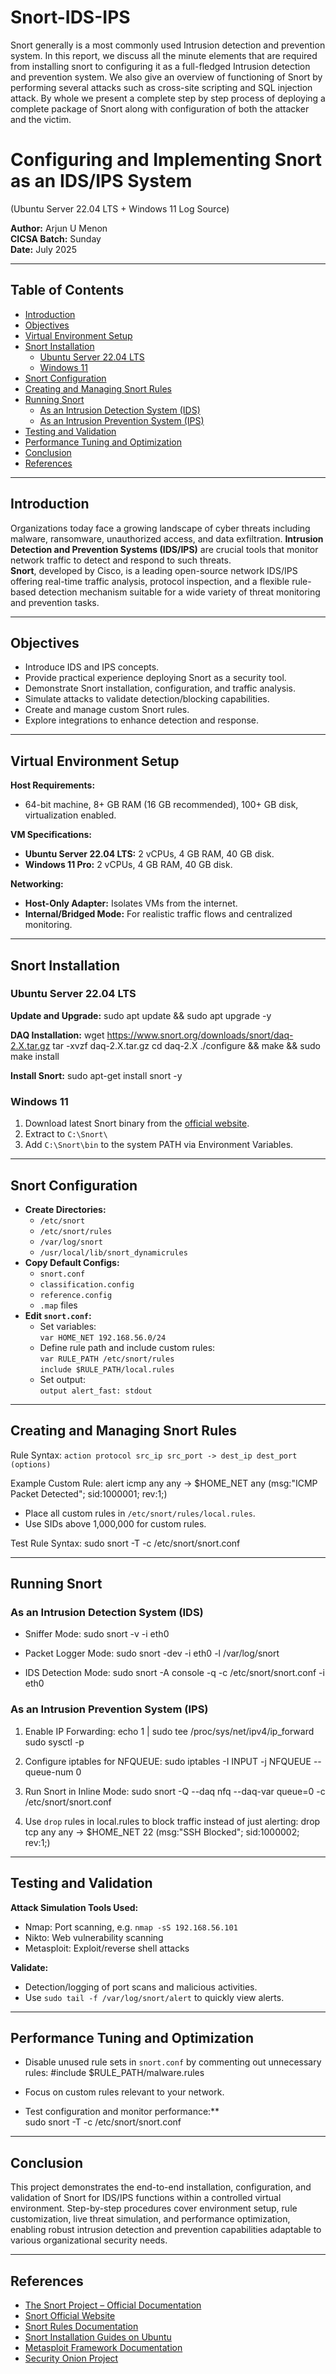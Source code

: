 # Snort-IDS-IPS
Snort generally is a most commonly used Intrusion detection and prevention system. In this report, we discuss all the minute elements that are required from installing snort to configuring it as a full-fledged Intrusion detection and prevention system. We also give an overview of functioning of Snort by performing several attacks such as cross-site scripting and SQL injection attack. By whole we present a complete step by step process of deploying a complete package of Snort along with configuration of both the attacker and the victim. 

# Configuring and Implementing Snort as an IDS/IPS System  
(Ubuntu Server 22.04 LTS + Windows 11 Log Source)

**Author:** Arjun U Menon  
**CICSA Batch:** Sunday  
**Date:** July 2025

---

## Table of Contents

- [Introduction](#introduction)
- [Objectives](#objectives)
- [Virtual Environment Setup](#virtual-environment-setup)
- [Snort Installation](#snort-installation)
  - [Ubuntu Server 22.04 LTS](#ubuntu-server-2204-lts)
  - [Windows 11](#windows-11)
- [Snort Configuration](#snort-configuration)
- [Creating and Managing Snort Rules](#creating-and-managing-snort-rules)
- [Running Snort](#running-snort)
  - [As an Intrusion Detection System (IDS)](#as-an-intrusion-detection-system-ids)
  - [As an Intrusion Prevention System (IPS)](#as-an-intrusion-prevention-system-ips)
- [Testing and Validation](#testing-and-validation)
- [Performance Tuning and Optimization](#performance-tuning-and-optimization)
- [Conclusion](#conclusion)
- [References](#references)

---

## Introduction

Organizations today face a growing landscape of cyber threats including malware, ransomware, unauthorized access, and data exfiltration. **Intrusion Detection and Prevention Systems (IDS/IPS)** are crucial tools that monitor network traffic to detect and respond to such threats.  
**Snort**, developed by Cisco, is a leading open-source network IDS/IPS offering real-time traffic analysis, protocol inspection, and a flexible rule-based detection mechanism suitable for a wide variety of threat monitoring and prevention tasks.

---

## Objectives

- Introduce IDS and IPS concepts.
- Provide practical experience deploying Snort as a security tool.
- Demonstrate Snort installation, configuration, and traffic analysis.
- Simulate attacks to validate detection/blocking capabilities.
- Create and manage custom Snort rules.
- Explore integrations to enhance detection and response.

---

## Virtual Environment Setup

**Host Requirements:**
- 64-bit machine, 8+ GB RAM (16 GB recommended), 100+ GB disk, virtualization enabled.

**VM Specifications:**
- **Ubuntu Server 22.04 LTS:** 2 vCPUs, 4 GB RAM, 40 GB disk.
- **Windows 11 Pro:** 2 vCPUs, 4 GB RAM, 40 GB disk.

**Networking:**
- **Host-Only Adapter:** Isolates VMs from the internet.
- **Internal/Bridged Mode:** For realistic traffic flows and centralized monitoring.

---

## Snort Installation

### Ubuntu Server 22.04 LTS

**Update and Upgrade:**
sudo apt update && sudo apt upgrade -y

**DAQ Installation:**
wget https://www.snort.org/downloads/snort/daq-2.X.tar.gz
tar -xvzf daq-2.X.tar.gz
cd daq-2.X
./configure && make && sudo make install

**Install Snort:**
sudo apt-get install snort -y


### Windows 11

1. Download latest Snort binary from the [official website](https://www.snort.org/downloads).
2. Extract to `C:\Snort\`
3. Add `C:\Snort\bin` to the system PATH via Environment Variables.

---

## Snort Configuration

- **Create Directories:**
  - `/etc/snort`
  - `/etc/snort/rules`
  - `/var/log/snort`
  - `/usr/local/lib/snort_dynamicrules`
- **Copy Default Configs:**
  - `snort.conf`
  - `classification.config`
  - `reference.config`
  - `.map` files
- **Edit `snort.conf`:**
  - Set variables:  
    `var HOME_NET 192.168.56.0/24`
  - Define rule path and include custom rules:  
    `var RULE_PATH /etc/snort/rules`  
    `include $RULE_PATH/local.rules`
  - Set output:  
    `output alert_fast: stdout`

---

## Creating and Managing Snort Rules

Rule Syntax: 
`action protocol src_ip src_port -> dest_ip dest_port (options)`

Example Custom Rule:
alert icmp any any -> $HOME_NET any (msg:"ICMP Packet Detected"; sid:1000001; rev:1;)

- Place all custom rules in `/etc/snort/rules/local.rules`.  
- Use SIDs above 1,000,000 for custom rules.

Test Rule Syntax:
sudo snort -T -c /etc/snort/snort.conf

---

## Running Snort

### As an Intrusion Detection System (IDS)

- Sniffer Mode:
sudo snort -v -i eth0

- Packet Logger Mode:
sudo snort -dev -i eth0 -l /var/log/snort

- IDS Detection Mode:
sudo snort -A console -q -c /etc/snort/snort.conf -i eth0

### As an Intrusion Prevention System (IPS)

1. Enable IP Forwarding:
echo 1 | sudo tee /proc/sys/net/ipv4/ip_forward
sudo sysctl -p

2. Configure iptables for NFQUEUE:
sudo iptables -I INPUT -j NFQUEUE --queue-num 0

3. Run Snort in Inline Mode:
sudo snort -Q --daq nfq --daq-var queue=0 -c /etc/snort/snort.conf

4. Use `drop` rules in local.rules to block traffic instead of just alerting:
drop tcp any any -> $HOME_NET 22 (msg:"SSH Blocked"; sid:1000002; rev:1;)


---

## Testing and Validation

**Attack Simulation Tools Used:**
- Nmap: Port scanning, e.g. `nmap -sS 192.168.56.101`
- Nikto: Web vulnerability scanning
- Metasploit: Exploit/reverse shell attacks

**Validate:**
- Detection/logging of port scans and malicious activities.
- Use `sudo tail -f /var/log/snort/alert` to quickly view alerts.

---

## Performance Tuning and Optimization

- Disable unused rule sets in `snort.conf` by commenting out unnecessary rules:
#include $RULE_PATH/malware.rules

- Focus on custom rules relevant to your network.
- Test configuration and monitor performance:**  
sudo snort -T -c /etc/snort/snort.conf

---

## Conclusion

This project demonstrates the end-to-end installation, configuration, and validation of Snort for IDS/IPS functions within a controlled virtual environment. Step-by-step procedures cover environment setup, rule customization, live threat simulation, and performance optimization, enabling robust intrusion detection and prevention capabilities adaptable to various organizational security needs.

---

## References

- [The Snort Project – Official Documentation](https://docs.snort.org)
- [Snort Official Website](https://www.snort.org)
- [Snort Rules Documentation](https://snort.org/documents)
- [Snort Installation Guides on Ubuntu](https://linuxhint.com/install_snort_ubuntu/)
- [Metasploit Framework Documentation](https://docs.rapid7.com/metasploit/)
- [Security Onion Project](https://docs.securityonion.net)
